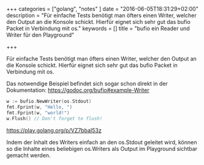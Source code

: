 +++
categories = ["golang", "notes" ]
date = "2016-06-05T18:31:29+02:00"
description = "Für einfache Tests benötigt man öfters einen Writer, welcher den Output an die Konsole schickt. Hierfür eignet sich sehr gut das bufio Packet in Verbindung mit os."
keywords = []
title = "bufio ein Reader und Writer für den Playground"

+++

Für einfache Tests benötigt man öfters einen Writer, welcher den Output an die Konsole schickt. Hierfür eignet sich sehr gut das bufio Packet in Verbindung mit os.

Das notwendige Beispiel befindet sich sogar schon direkt in der Dokumentation: https://godoc.org/bufio#example-Writer

```go
w := bufio.NewWriter(os.Stdout)
fmt.Fprint(w, "Hello, ")
fmt.Fprint(w, "world!")
w.Flush() // Don't forget to flush!
```

https://play.golang.org/p/VZ7bbaI53z

Indem der Inhalt des Writers einfach an den os.Stdout geleitet wird, können so die Inhalte eines beliebigen os.Writers als Output im Playground sichtbar gemacht werden.